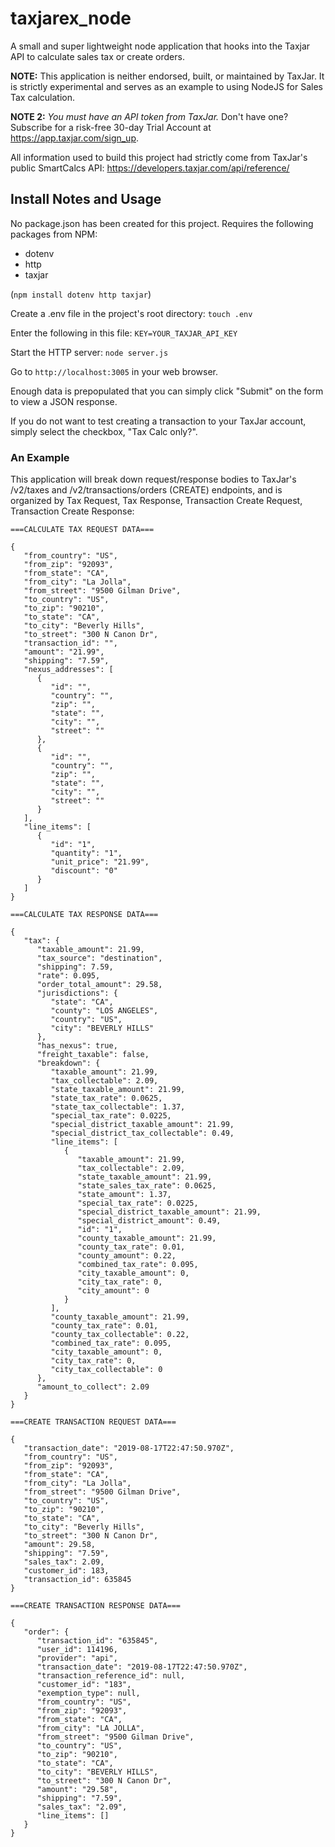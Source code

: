 # taxjarex_node
A small and super lightweight node application that hooks into the Taxjar API to calculate sales tax or create orders.

**NOTE:** This application is neither endorsed, built, or maintained by TaxJar. It is strictly experimental and serves as an example to using NodeJS for Sales Tax calculation.

**NOTE 2:** *You must have an API token from TaxJar.* Don't have one? Subscribe for a risk-free 30-day Trial Account at https://app.taxjar.com/sign_up.

All information used to build this project had strictly come from TaxJar's public SmartCalcs API:
https://developers.taxjar.com/api/reference/

## Install Notes and Usage
No package.json has been created for this project.
Requires the following packages from NPM:
- dotenv
- http
- taxjar  

(`npm install dotenv http taxjar`)

Create a .env file in the project's root directory:
`touch .env`

Enter the following in this file:
`KEY=YOUR_TAXJAR_API_KEY`

Start the HTTP server:
`node server.js`

Go to `http://localhost:3005` in your web browser.

Enough data is prepopulated that you can simply click "Submit" on the form to view a JSON response.

If you do not want to test creating a transaction to your TaxJar account, simply select the checkbox, "Tax Calc only?".

### An Example
This application will break down request/response bodies to TaxJar's /v2/taxes and /v2/transactions/orders (CREATE) endpoints, and is organized by Tax Request, Tax Response, Transaction Create Request, Transaction Create Response:

```
===CALCULATE TAX REQUEST DATA===

{
   "from_country": "US",
   "from_zip": "92093",
   "from_state": "CA",
   "from_city": "La Jolla",
   "from_street": "9500 Gilman Drive",
   "to_country": "US",
   "to_zip": "90210",
   "to_state": "CA",
   "to_city": "Beverly Hills",
   "to_street": "300 N Canon Dr",
   "transaction_id": "",
   "amount": "21.99",
   "shipping": "7.59",
   "nexus_addresses": [
      {
         "id": "",
         "country": "",
         "zip": "",
         "state": "",
         "city": "",
         "street": ""
      },
      {
         "id": "",
         "country": "",
         "zip": "",
         "state": "",
         "city": "",
         "street": ""
      }
   ],
   "line_items": [
      {
         "id": "1",
         "quantity": "1",
         "unit_price": "21.99",
         "discount": "0"
      }
   ]
}

===CALCULATE TAX RESPONSE DATA===

{
   "tax": {
      "taxable_amount": 21.99,
      "tax_source": "destination",
      "shipping": 7.59,
      "rate": 0.095,
      "order_total_amount": 29.58,
      "jurisdictions": {
         "state": "CA",
         "county": "LOS ANGELES",
         "country": "US",
         "city": "BEVERLY HILLS"
      },
      "has_nexus": true,
      "freight_taxable": false,
      "breakdown": {
         "taxable_amount": 21.99,
         "tax_collectable": 2.09,
         "state_taxable_amount": 21.99,
         "state_tax_rate": 0.0625,
         "state_tax_collectable": 1.37,
         "special_tax_rate": 0.0225,
         "special_district_taxable_amount": 21.99,
         "special_district_tax_collectable": 0.49,
         "line_items": [
            {
               "taxable_amount": 21.99,
               "tax_collectable": 2.09,
               "state_taxable_amount": 21.99,
               "state_sales_tax_rate": 0.0625,
               "state_amount": 1.37,
               "special_tax_rate": 0.0225,
               "special_district_taxable_amount": 21.99,
               "special_district_amount": 0.49,
               "id": "1",
               "county_taxable_amount": 21.99,
               "county_tax_rate": 0.01,
               "county_amount": 0.22,
               "combined_tax_rate": 0.095,
               "city_taxable_amount": 0,
               "city_tax_rate": 0,
               "city_amount": 0
            }
         ],
         "county_taxable_amount": 21.99,
         "county_tax_rate": 0.01,
         "county_tax_collectable": 0.22,
         "combined_tax_rate": 0.095,
         "city_taxable_amount": 0,
         "city_tax_rate": 0,
         "city_tax_collectable": 0
      },
      "amount_to_collect": 2.09
   }
}

===CREATE TRANSACTION REQUEST DATA===

{
   "transaction_date": "2019-08-17T22:47:50.970Z",
   "from_country": "US",
   "from_zip": "92093",
   "from_state": "CA",
   "from_city": "La Jolla",
   "from_street": "9500 Gilman Drive",
   "to_country": "US",
   "to_zip": "90210",
   "to_state": "CA",
   "to_city": "Beverly Hills",
   "to_street": "300 N Canon Dr",
   "amount": 29.58,
   "shipping": "7.59",
   "sales_tax": 2.09,
   "customer_id": 183,
   "transaction_id": 635845
}

===CREATE TRANSACTION RESPONSE DATA===

{
   "order": {
      "transaction_id": "635845",
      "user_id": 114196,
      "provider": "api",
      "transaction_date": "2019-08-17T22:47:50.970Z",
      "transaction_reference_id": null,
      "customer_id": "183",
      "exemption_type": null,
      "from_country": "US",
      "from_zip": "92093",
      "from_state": "CA",
      "from_city": "LA JOLLA",
      "from_street": "9500 Gilman Drive",
      "to_country": "US",
      "to_zip": "90210",
      "to_state": "CA",
      "to_city": "BEVERLY HILLS",
      "to_street": "300 N Canon Dr",
      "amount": "29.58",
      "shipping": "7.59",
      "sales_tax": "2.09",
      "line_items": []
   }
}
```
